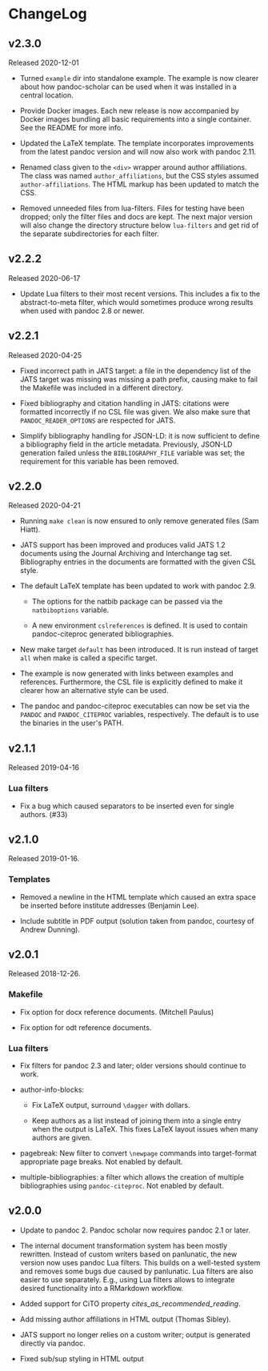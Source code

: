 ChangeLog
=========

v2.3.0
------

Released 2020-12-01

- Turned `example` dir into standalone example. The example is now
  clearer about how pandoc-scholar can be used when it was installed
  in a central location.

- Provide Docker images. Each new release is now accompanied by
  Docker images bundling all basic requirements into a single
  container. See the README for more info.

- Updated the LaTeX template. The template incorporates improvements
  from the latest pandoc version and will now also work with pandoc
  2.11.
  
- Renamed class given to the `<div>` wrapper around author
  affiliations. The class was named `author_affiliations`, but the
  CSS styles assumed `author-affiliations`. The HTML markup has been
  updated to match the CSS.

- Removed unneeded files from lua-filters. Files for testing have
  been dropped; only the filter files and docs are kept. The next
  major version will also change the directory structure below
  `lua-filters` and get rid of the separate subdirectories for each
  filter.

v2.2.2
------

Released 2020-06-17

- Update Lua filters to their most recent versions. This includes
  a fix to the abstract-to-meta filter, which would sometimes
  produce wrong results when used with pandoc 2.8 or newer.

v2.2.1
------

Released 2020-04-25

- Fixed incorrect path in JATS target: a file in the dependency
  list of the JATS target was missing was missing a path prefix,
  causing make to fail the Makefile was included in a different
  directory.

- Fixed bibliography and citation handling in JATS: citations
  were formatted incorrectly if no CSL file was given. We also
  make sure that `PANDOC_READER_OPTIONS` are respected for JATS.

- Simplify bibliography handling for JSON-LD: it is now
  sufficient to define a bibliography field in the article
  metadata. Previously, JSON-LD generation failed unless the
  `BIBLIOGRAPHY_FILE` variable was set; the requirement for this
  variable has been removed.

v2.2.0
------

Released 2020-04-21

- Running `make clean` is now ensured to only remove generated
  files (Sam Hiatt).

- JATS support has been improved and produces valid JATS 1.2
  documents using the Journal Archiving and Interchange tag set.
  Bibliography entries in the documents are formatted with the
  given CSL style.

- The default LaTeX template has been updated to work with pandoc
  2.9.

  + The options for the natbib package can be passed via the
    `natbiboptions` variable.

  + A new environment `cslreferences` is defined. It is used to
    contain pandoc-citeproc generated bibliographies.

- New make target `default` has been introduced. It is run
  instead of target `all` when make is called a specific target.

- The example is now generated with links between examples and
  references. Furthermore, the CSL file is explicitly defined to
  make it clearer how an alternative style can be used.

- The pandoc and pandoc-citeproc executables can now be set via
  the `PANDOC` and `PANDOC_CITEPROC` variables, respectively.
  The default is to use the binaries in the user's PATH.

v2.1.1
------

Released 2019-04-16

### Lua filters

- Fix a bug which caused separators to be inserted even for
  single authors. (#33)

v2.1.0
------

Released 2019-01-16.

### Templates

- Removed a newline in the HTML template which caused an extra
  space be inserted before institute addresses (Benjamin Lee).

- Include subtitle in PDF output (solution taken from pandoc,
  courtesy of Andrew Dunning).

v2.0.1
------

Released 2018-12-26.

### Makefile

- Fix option for docx reference documents. (Mitchell Paulus)

- Fix option for odt reference documents.

### Lua filters

- Fix filters for pandoc 2.3 and later; older versions should
  continue to work.

- author-info-blocks:

  + Fix LaTeX output, surround `\dagger` with dollars.

  + Keep authors as a list instead of joining them into a single
    entry when the output is LaTeX. This fixes LaTeX layout
    issues when many authors are given.

- pagebreak: New filter to convert `\newpage` commands into
  target-format appropriate page breaks. Not enabled by default.

- multiple-bibliographies: a filter which allows the creation of
  multiple bibliographies using `pandoc-citeproc`.
  Not enabled by default.


v2.0.0
------

- Update to pandoc 2. Pandoc scholar now requires pandoc 2.1 or later.

- The internal document transformation system has been mostly
  rewritten. Instead of custom writers based on panlunatic, the
  new version now uses pandoc Lua filters. This builds on a
  well-tested system and removes some bugs due caused by
  panlunatic. Lua filters are also easier to use separately.
  E.g., using Lua filters allows to integrate desired
  functionality into a RMarkdown workflow.

- Added support for CiTO property
  *cites\_as\_recommended\_reading*.

- Add missing author affiliations in HTML output (Thomas Sibley).

- JATS support no longer relies on a custom writer; output is
  generated directly via pandoc.

- Fixed sub/sup styling in HTML output
